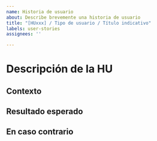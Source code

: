 ```yaml
---
name: Historia de usuario
about: Describe brevemente una historia de usuario
title: "[HUxxx] / Tipo de usuario / Título indicativo"
labels: user-stories
assignees: ''

---
```


# Descripción de la HU
## Contexto

## Resultado esperado

## En caso contrario
